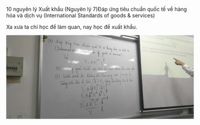 10 nguyên lý Xuất khẩu
(Nguyên lý 7)Đáp ứng tiêu chuẩn quốc tế về hàng hóa và dịch vụ (International Standards of goods & services)

Xa xưa ta chỉ học để làm quan, nay học để xuất khẩu.

![alt text](image.png)